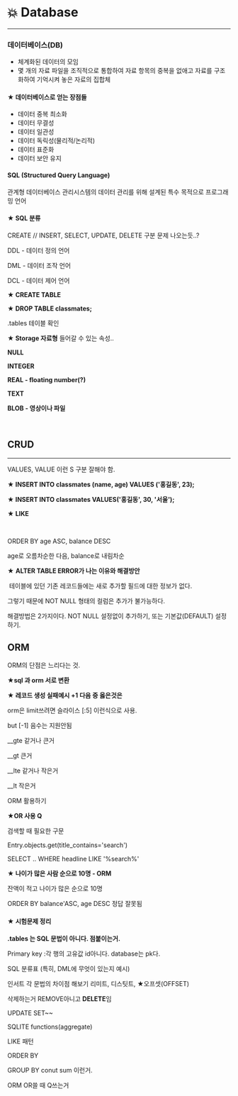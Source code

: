 # :boom: Database

---



### 데이터베이스(DB)

- 체계화된 데이터의 모임
- 몇 개의 자료 파일을 조직적으로 통합하여 자료 항목의 중복을 없애고 자료를 구조화하여 기억시켜 놓은 자료의 집합체



#### ★ 데이터베이스로 얻는 장점들

- 데이터 중복 최소화
- 데이터 무결성
- 데이터 일관성
- 데이터 독릭성(물리적/논리적)
- 데이터 표준화
- 데이터 보안 유지





#### SQL (Structured Query Language)

관계형 데이터베이스 관리시스템의 데이터 관리를 위해 설계된 특수 목적으로 프로그래밍 언어



#### ★ SQL 분류 

CREATE // INSERT, SELECT, UPDATE, DELETE 구분 문제 나오는듯..?

DDL - 데이터 정의 언어

DML - 데이터 조작 언어

DCL - 데이터 제어 언어 



**★ CREATE TABLE**

**★ DROP TABLE classmates;**

.tables  테이블 확인



**★ Storage 자료형** 들어갈 수 있는 속성..

**NULL**

**INTEGER**

**REAL - floating number(?)** 

**TEXT**

**BLOB - 영상이나 파일**

​																				

## CRUD

---

VALUES, VALUE 이런 S 구분 잘해야 함.

**★ INSERT INTO classmates (name, age) VALUES ('홍길동', 23);**

**★ INSERT INTO classmates VALUES('홍길동', 30, '서울');**

**★ LIKE**

​																

ORDER BY age ASC, balance DESC

age로 오름차순한 다음, balance로 내림차순

★ **ALTER TABLE ERROR가 나는 이유와 해결방안**

​	테이블에 있던 기존 레코드들에는 새로 추가할 필드에 대한 정보가 없다.

그렇기 때문에 NOT NULL 형태의 컬럼은 추가가 불가능하다. 

해결방법은 2가지이다. NOT NULL 설정없이 추가하기, 또는 기본값(DEFAULT) 설정하기.





## ORM 

ORM의 단점은 느리다는 것.



**★sql 과 orm 서로 변환**

**★ 레코드 생성 실패예시 +1 다음 중 옳은것은**

orm은 limit쓰려면 슬라이스 [:5] 이런식으로 사용.

but [-1] 음수는 지원안됨



__gte 같거나 큰거

__gt 큰거

__lte 같거나 작은거

__lt 작은거



ORM 활용하기 

**★OR 사용 Q**



검색할 때 필요한 구문

Entry.objects.get(title_contains='search')

SELECT .. WHERE headline LIKE '%search%'

**★ 나이가 많은 사람 순으로 10명 - ORM**



잔액이 적고 나이가 많은 순으로 10명

ORDER BY balance'ASC, age DESC    정답 잘못됨



#### ★ 시험문제 정리

**.tables  는 SQL 문법이 아니다. 점붙이는거.**

Primary key :각 행의 고유값 id아니다. database는 pk다. 

SQL 분류표 (특히, DML에 무엇이 있는지 예시)

인서트 각 문법의 차이점 해보기 리미트, 디스팃트, ★오프셋(OFFSET)

삭제하는거 REMOVE아니고 **DELETE**임

UPDATE SET~~ 

SQLITE functions(aggregate)

LIKE 패턴

ORDER BY

GROUP BY conut sum 이런거.

ORM OR쓸 때 Q쓰는거

